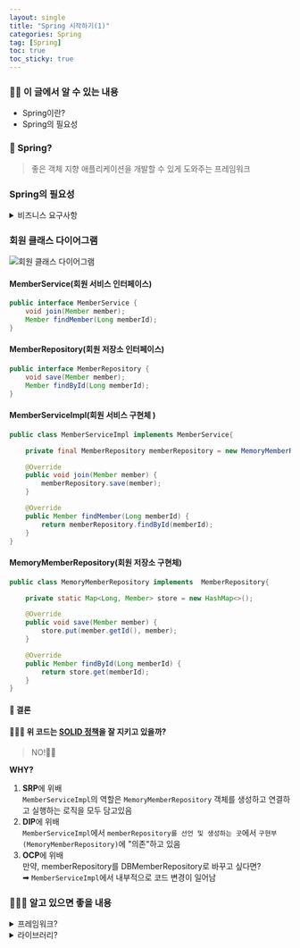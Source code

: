 ```yaml
---
layout: single
title: "Spring 시작하기(1)"
categories: Spring
tag: [Spring]
toc: true
toc_sticky: true
---
```


### 🏌️‍♂️ 이 글에서 알 수 있는 내용

- Spring이란?
- Spring의 필요성

### 🤔 Spring?

> 좋은 객체 지향 애플리케이션을 개발할 수 있게 도와주는 프레임워크

### Spring의 필요성

<details>
<summary>비즈니스 요구사항</summary>
<div markdown="1">

- 기능: 회원 가입, 조회
- 회원은 일반, VIP 등급
- 자체 DB를 구축, 외부 시스템과 연동 (DB 연결은 유동적임)

</div>
</details>

### 회원 클래스 다이어그램

![회원 클래스 다이어그램](https://user-images.githubusercontent.com/40657327/168938441-08b6d4c8-3196-4b91-98ef-165fcce7457d.png)

#### MemberService(회원 서비스 인터페이스)

```java
public interface MemberService {
    void join(Member member);
    Member findMember(Long memberId);
}
```

#### MemberRepository(회원 저장소 인터페이스)

```java
public interface MemberRepository {
    void save(Member member);
    Member findById(Long memberId);
}
```

#### MemberServiceImpl(회원 서비스 구현체 )

```java
public class MemberServiceImpl implements MemberService{

    private final MemberRepository memberRepository = new MemoryMemberRepository();

    @Override
    public void join(Member member) {
        memberRepository.save(member);
    }

    @Override
    public Member findMember(Long memberId) {
        return memberRepository.findById(memberId);
    }
}
```

#### MemoryMemberRepository(회원 저장소 구현체)

```java
public class MemoryMemberRepository implements  MemberRepository{

    private static Map<Long, Member> store = new HashMap<>();

    @Override
    public void save(Member member) {
        store.put(member.getId(), member);
    }

    @Override
    public Member findById(Long memberId) {
        return store.get(memberId);
    }
}
```

#### 📌 결론

#### 🤷🏻‍♂️ 위 코드는 <a href="/spring/SOLID" target="_blank">SOLID 정책</a>을 잘 지키고 있을까?

> NO!🖐🏻

<b>WHY?</b>

1. **SRP**에 위배  
   `MemberServiceImpl`의 역할은 `MemoryMemberRepository` 객체를 생성하고 연결하고 실행하는 로직을 모두 담고있음
2. **DIP**에 위배  
   `MemberServiceImpl`에서 `memberRepository를 선언 및 생성하는 곳`에서 `구현부(MemoryMemberRepository)`에 "의존"하고 있음
3. **OCP**에 위배  
   만약, memberRepository를 DBMemberRepository로 바꾸고 싶다면?  
   ➡︎ `MemberServiceImpl`에서 내부적으로 코드 변경이 일어남

### 🧗🏼‍♀️ 알고 있으면 좋을 내용

<details>
<summary>프레임워크?</summary>
<div markdown="1">

### 정의

> 소프트웨어의 구체적인 부분에 해당하는 설계와 구현을 `재사용이 가능`하게끔 일련의 협업화된 형태로 클래스들을 제공하는 것  
> 예시) 자동차의 프레임

### 종류

|          구분           |                종류                 |
| :---------------------: | :---------------------------------: |
|     자바 프레임워크     | Struts, Spring, 전자정부 프레임워크 |
|     QRM 프레임워크      |     myBatis(iBatis), Hibernate      |
| 자바스크립트 프레임워크 |       AngularJS, React, Ember       |

### 장단점

#### 장점

1. 효율적
   > 아무것도 없는 Zero에서 코드를 짜는 것보다 시간/비용⬇︎ 생산성👍
2. 퀄리티 향상
   > 다수의 개발자가 사용하며 수정하다 보니 `검증된 코드`이기에 버그 발생 가능성⬇︎

#### 단점

1. 러닝커브가 높다
   > 본인이 짜 놓은 것이 아니기에, 프레임워크에 있는 코드를 습득하고 이해하는데에 많은 시간이 걸림
2. 제작자의 의도된 제약 사항의 존재
   > 제작자가 설계한 구조를 지키며 코드에 살을 붙여 나가야하므로, 자유롭고 유연하게 개발하는데에 한계가 있음

</div>
</details>

<details>
<summary>라이브러리?</summary>
<br/>
<div markdown="1">

### 정의

> 자주 사용되는 로직을 재사용하기 편리하도록 잘 정리한 일련의 코드들의 집합  
> 예시) 자동차의 기능을 하는 부품(와이퍼, 헤드라이트, 바퀴 등)

</div>
</details>
